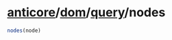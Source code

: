 # [anticore](../../../../../#reference)/[dom](../../#reference)/[query](../#reference)/<a name="reference">nodes</a>

```js
nodes(node)
```